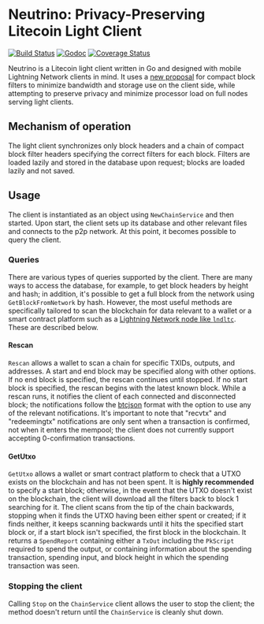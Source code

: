 # Neutrino: Privacy-Preserving Litecoin Light Client

[![Build Status](https://github.com/ltcsuite/neutrino/actions/workflows/main.yml/badge.svg)](https://github.com/ltcsuite/neutrino/actions/workflows/main.yml)
[![Godoc](https://godoc.org/github.com/ltcsuite/neutrino?status.svg)](https://godoc.org/github.com/ltcsuite/neutrino)
[![Coverage Status](https://coveralls.io/repos/github/ltcsuite/neutrino/badge.svg?branch=master)](https://coveralls.io/github/ltcsuite/neutrino?branch=master)

Neutrino is a Litecoin light client written in Go and designed with mobile
Lightning Network clients in mind. It uses a
[new proposal](https://lists.linuxfoundation.org/pipermail/bitcoin-dev/2017-June/014474.html)
for compact block filters to minimize bandwidth and storage use on the client
side, while attempting to preserve privacy and minimize processor load on full
nodes serving light clients.

## Mechanism of operation
The light client synchronizes only block headers and a chain of compact block
filter headers specifying the correct filters for each block. Filters are loaded
lazily and stored in the database upon request; blocks are loaded lazily and not
saved.

## Usage
The client is instantiated as an object using `NewChainService` and then
started. Upon start, the client sets up its database and other relevant files
and connects to the p2p network. At this point, it becomes possible to query the
client.

### Queries
There are various types of queries supported by the client. There are many ways
to access the database, for example, to get block headers by height and hash; in
addition, it's possible to get a full block from the network using
`GetBlockFromNetwork` by hash. However, the most useful methods are specifically
tailored to scan the blockchain for data relevant to a wallet or a smart
contract platform such as a [Lightning Network node like 
`lndltc`](https://github.com/ltcsuite/lnd). These are described below.

#### Rescan
`Rescan` allows a wallet to scan a chain for specific TXIDs, outputs, and
addresses. A start and end block may be specified along with other options. If
no end block is specified, the rescan continues until stopped. If no start block
is specified, the rescan begins with the latest known block. While a rescan
runs, it notifies the client of each connected and disconnected block; the
notifications follow the
[btcjson](https://github.com/ltcsuite/ltcd/blob/master/btcjson/chainsvrwsntfns.go)
format with the option to use any of the relevant notifications. It's important
to note that "recvtx" and "redeemingtx" notifications are only sent when a
transaction is confirmed, not when it enters the mempool; the client does not
currently support accepting 0-confirmation transactions.

#### GetUtxo
`GetUtxo` allows a wallet or smart contract platform to check that a UTXO exists
on the blockchain and has not been spent. It is **highly recommended** to
specify a start block; otherwise, in the event that the UTXO doesn't exist on
the blockchain, the client will download all the filters back to block 1
searching for it. The client scans from the tip of the chain backwards, stopping
when it finds the UTXO having been either spent or created; if it finds neither,
it keeps scanning backwards until it hits the specified start block or, if a
start block isn't specified, the first block in the blockchain. It returns a
`SpendReport` containing either a `TxOut` including the `PkScript` required to
spend the output, or containing information about the spending transaction,
spending input, and block height in which the spending transaction was seen.

### Stopping the client
Calling `Stop` on the `ChainService` client allows the user to stop the client;
the method doesn't return until the `ChainService` is cleanly shut down.
